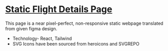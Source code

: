 # [Static Flight Details Page](https://flightdetails-debasree-bhowmiks-projects.vercel.app/)

This page is a near pixel-perfect, non-responsive static webpage translated from given figma design.

- Technology- React, Tailwind
- SVG Icons have been sourced from heroicons and SVGREPO
